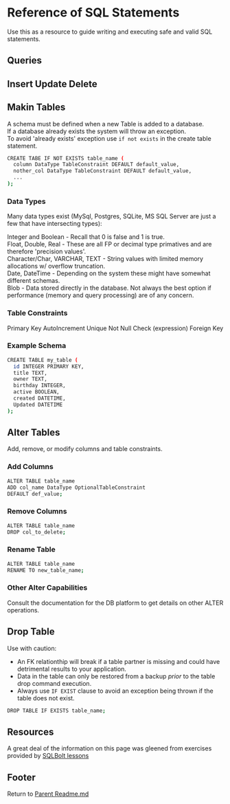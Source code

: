 # Reference of SQL Statements

Use this as a resource to guide writing and executing safe and valid SQL statements.  

## Queries

## Insert Update Delete

## Makin Tables

A schema must be defined when a new Table is added to a database.  
If a database already exists the system will throw an exception.  
To avoid 'already exists' exception use `if not exists` in the create table statement.  

```sh
CREATE TABE IF NOT EXISTS table_name (
  column DataType TableConstraint DEFAULT default_value,
  nother_col DataType TableConstraint DEFAULT default_value,
  ...
);
```

### Data Types

Many data types exist (MySql, Postgres, SQLite, MS SQL Server are just a few that have intersecting types):

Integer and Boolean - Recall that 0 is false and 1 is true.  
Float, Double, Real - These are all FP or decimal type primatives and are therefore 'precision values'.  
Character/Char, VARCHAR, TEXT - String values with limited memory allocations w/ overflow truncation.  
Date, DateTime - Depending on the system these might have somewhat different schemas.  
Blob - Data stored directly in the database. Not always the best option if performance (memory and query processing) are of any concern.  

### Table Constraints

Primary Key
AutoIncrement
Unique
Not Null
Check (expression)
Foreign Key

### Example Schema

```sh
CREATE TABLE my_table (
  id INTEGER PRIMARY KEY,
  title TEXT,
  owner TEXT,
  birthday INTEGER,
  active BOOLEAN,
  created DATETIME,
  Updated DATETIME
);
```

## Alter Tables

Add, remove, or modify columns and table constraints.  

### Add Columns

```sh
ALTER TABLE table_name
ADD col_name DataType OptionalTableConstraint
DEFAULT def_value;
```

### Remove Columns

```sh
ALTER TABLE table_name 
DROP col_to_delete;
```

### Rename Table

```sh
ALTER TABLE table_name 
RENAME TO new_table_name;
```

### Other Alter Capabilities

Consult the documentation for the DB platform to get details on other ALTER operations.  

## Drop Table

Use with caution:  

- An FK relationthip will break if a table partner is missing and could have detrimental results to your application.  
- Data in the table can only be restored from a backup *prior* to the table drop command execution.  
- Always use `IF EXIST` clause to avoid an exception being thrown if the table does not exist.  

```sh
DROP TABLE IF EXISTS table_name;
```

## Resources

A great deal of the information on this page was gleened from exercises provided by [SQLBolt lessons](https://www.sqlbolt.com)  

## Footer

Return to [Parent Readme.md](../README.html)  
